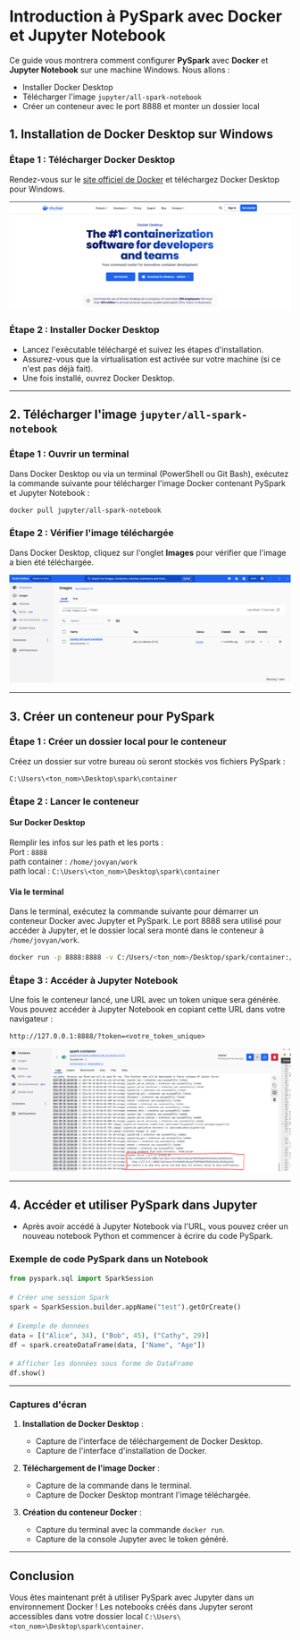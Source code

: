 # Introduction à PySpark avec Docker et Jupyter Notebook

Ce guide vous montrera comment configurer **PySpark** avec **Docker** et **Jupyter Notebook** sur une machine Windows. Nous allons :
- Installer Docker Desktop
- Télécharger l'image `jupyter/all-spark-notebook`
- Créer un conteneur avec le port 8888 et monter un dossier local

## 1. Installation de Docker Desktop sur Windows

### Étape 1 : Télécharger Docker Desktop
Rendez-vous sur le [site officiel de Docker](https://www.docker.com/products/docker-desktop) et téléchargez Docker Desktop pour Windows.

![Docker Desktop Download](./src/docker1.PNG)

### Étape 2 : Installer Docker Desktop
- Lancez l'exécutable téléchargé et suivez les étapes d'installation.
- Assurez-vous que la virtualisation est activée sur votre machine (si ce n'est pas déjà fait).
- Une fois installé, ouvrez Docker Desktop.

---

## 2. Télécharger l'image `jupyter/all-spark-notebook`

### Étape 1 : Ouvrir un terminal
Dans Docker Desktop ou via un terminal (PowerShell ou Git Bash), exécutez la commande suivante pour télécharger l'image Docker contenant PySpark et Jupyter Notebook :

```bash
docker pull jupyter/all-spark-notebook
```

### Étape 2 : Vérifier l'image téléchargée
Dans Docker Desktop, cliquez sur l'onglet **Images** pour vérifier que l'image a bien été téléchargée.

![Docker Image Verification](./src/docker2.PNG)

---

## 3. Créer un conteneur pour PySpark

### Étape 1 : Créer un dossier local pour le conteneur
Créez un dossier sur votre bureau où seront stockés vos fichiers PySpark :

```
C:\Users\<ton_nom>\Desktop\spark\container
```

### Étape 2 : Lancer le conteneur
#### Sur Docker Desktop
Remplir les infos sur les path et les ports : <br>
Port : `8888` <br>
path container : `/home/jovyan/work`<br>
path local : `C:\Users\<ton_nom>\Desktop\spark\container`<br>

#### Via le terminal
Dans le terminal, exécutez la commande suivante pour démarrer un conteneur Docker avec Jupyter et PySpark. Le port 8888 sera utilisé pour accéder à Jupyter, et le dossier local sera monté dans le conteneur à `/home/jovyan/work`.

```bash
docker run -p 8888:8888 -v C:/Users/<ton_nom>/Desktop/spark/container:/home/jovyan/work jupyter/all-spark-notebook
```

### Étape 3 : Accéder à Jupyter Notebook
Une fois le conteneur lancé, une URL avec un token unique sera générée. Vous pouvez accéder à Jupyter Notebook en copiant cette URL dans votre navigateur :

```
http://127.0.0.1:8888/?token=<votre_token_unique>
```

![Jupyter Notebook Token](./src/docker3.PNG)

---

## 4. Accéder et utiliser PySpark dans Jupyter

- Après avoir accédé à Jupyter Notebook via l'URL, vous pouvez créer un nouveau notebook Python et commencer à écrire du code PySpark.

### Exemple de code PySpark dans un Notebook

```python
from pyspark.sql import SparkSession

# Créer une session Spark
spark = SparkSession.builder.appName("test").getOrCreate()

# Exemple de données
data = [("Alice", 34), ("Bob", 45), ("Cathy", 29)]
df = spark.createDataFrame(data, ["Name", "Age"])

# Afficher les données sous forme de DataFrame
df.show()
```

---

### Captures d'écran

1. **Installation de Docker Desktop** :
   - Capture de l'interface de téléchargement de Docker Desktop.
   - Capture de l'interface d'installation de Docker.

2. **Téléchargement de l'image Docker** :
   - Capture de la commande dans le terminal.
   - Capture de Docker Desktop montrant l'image téléchargée.

3. **Création du conteneur Docker** :
   - Capture du terminal avec la commande `docker run`.
   - Capture de la console Jupyter avec le token généré.

---

## Conclusion

Vous êtes maintenant prêt à utiliser PySpark avec Jupyter dans un environnement Docker ! Les notebooks créés dans Jupyter seront accessibles dans votre dossier local `C:\Users\<ton_nom>\Desktop\spark\container`.
